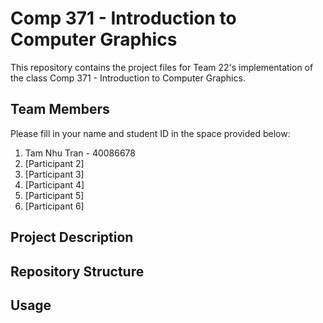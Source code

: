 # Comp 371 - Introduction to Computer Graphics

This repository contains the project files for Team 22's implementation of the class Comp 371 - Introduction to Computer Graphics.

## Team Members

Please fill in your name and student ID in the space provided below:

1. Tam Nhu Tran - 40086678
2. [Participant 2]
3. [Participant 3]
4. [Participant 4]
5. [Participant 5]
6. [Participant 6]

## Project Description

## Repository Structure

## Usage
